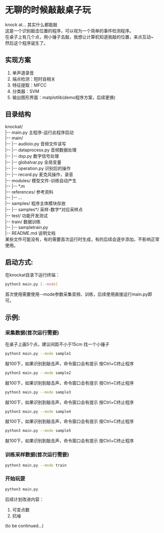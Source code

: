 # 无聊的时候敲敲桌子玩  
knock at... 其实什么都能敲  
这是一个识别敲击位置的程序，可以视为一个简单的事件检测程序。  
在桌子上有几个点，用小锤子去敲，我想让计算机知道我敲的位置，来点互动~  
然后这个程序诞生了。  

## 实现方案  
1. 单声道录音  
2. 端点检测：短时自相关  
3. 特征提取：MFCC  
4. 分类器：SVM  
5. 输出图形界面：matplotlib(demo程序方案，后续更换)

## 目录结构  
knockat/  
|-- main.py                  主程序-运行此程序启动  
|-- main/  
|-- |-- audioio.py              音频文件读写  
|-- |-- dataprocess.py      音频数据处理  
|-- |-- dsp.py                    数字信号处理  
|-- |-- globalvar.py           全局变量  
|-- |-- operation.py           识别后的操作  
|-- |-- record.py                麦克风操作，录音  
|-- modules/                    模型文件-训练自动产生  
|-- |-- \*.m  
|-- references/            参考资料  
|-- |--  ...  
|-- samples/                程序主体模块存放  
|-- |-- samples\*/           采样-数字\*对应采样点  
|-- test/                   功能开发测试  
|-- train/                  数据训练  
|-- |-- sampletrain.py  
|-- README.md              说明文档  
某些文件可能没有，有的需要首次运行时生成，有的后续会逐步添加。不影响正常使用。

## 启动方式:  
在knockat目录下运行终端：  
```sh
python3 main.py [--mode]
```
首次使用需要使用--mode参数采集音频、训练，后续使用直接运行main.py即可。

## 示例:
### 采集数据(首次运行需要)
在桌子上画5个点，建议间距不小于15cm
找一个小锤子

```sh
python3 main.py --mode sample1
```
敲100下，如果识别到敲击声，命令窗口会有提示
按Ctrl+C终止程序

```sh
python3 main.py --mode sample2
```
敲100下，如果识别到敲击声，命令窗口会有提示
按Ctrl+C终止程序

```sh
python3 main.py --mode sample3
```
敲100下，如果识别到敲击声，命令窗口会有提示
按Ctrl+C终止程序

```sh
python3 main.py --mode sample4
```
敲100下，如果识别到敲击声，命令窗口会有提示
按Ctrl+C终止程序

```sh
python3 main.py --mode sample5
```
敲100下，如果识别到敲击声，命令窗口会有提示
按Ctrl+C终止程序

### 训练采样数据(首次运行需要)
```sh
python3 main.py --mode train
```
### 开始玩耍
```sh
python3 main.py
```
  
后续计划改进内容：  
1. 可变点数  
2. 抗噪  

(to be continued...)

